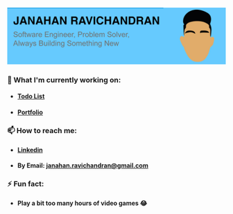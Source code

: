 [banner]: https://github.com/Janahan10/Janahan10/blob/master/Banner%20Image.jpg
[Todo List]: https://github.com/Janahan10/Todo-App
[Portfolio]: https://github.com/Janahan10/portfolio
[Linkedin]: https://www.linkedin.com/in/janahan-ravi/


![Banner Image][banner]

### 🔭 What I'm currently working on:
- #### [Todo List]
- #### [Portfolio]

### 📫 How to reach me:
- #### [Linkedin]
- #### By Email: janahan.ravichandran@gmail.com

### ⚡ Fun fact:
- #### Play a bit too many hours of video games 😂
